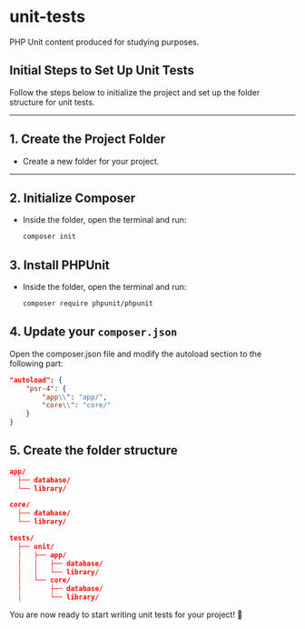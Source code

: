 # unit-tests
PHP Unit content produced for studying purposes.

## Initial Steps to Set Up Unit Tests

Follow the steps below to initialize the project and set up the folder structure for unit tests.

---

## 1. **Create the Project Folder**
- Create a new folder for your project.

---

## 2. **Initialize Composer**
- Inside the folder, open the terminal and run:

  ```bash
  composer init

## 3. **Install PHPUnit**
- Inside the folder, open the terminal and run:

  ```bash
  composer require phpunit/phpunit

## 4. **Update your `composer.json`**
Open the composer.json file and modify the autoload section to the following part:

```json
"autoload": {
    "psr-4": {
        "app\\": "app/",
        "core\\": "core/"
    }
}
```

## 5. **Create the folder structure**
```json
app/
  ├── database/
  └── library/

core/
  ├── database/
  └── library/

tests/
  ├── unit/
  │   ├── app/
  │   │   ├── database/
  │   │   └── library/
  │   └── core/
  │       ├── database/
  │       └── library/
```
You are now ready to start writing unit tests for your project! 🎉